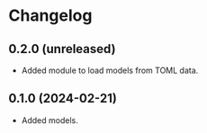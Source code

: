 # Changelog


## 0.2.0 (unreleased)

- Added module to load models from TOML data.


## 0.1.0 (2024-02-21)

- Added models.
